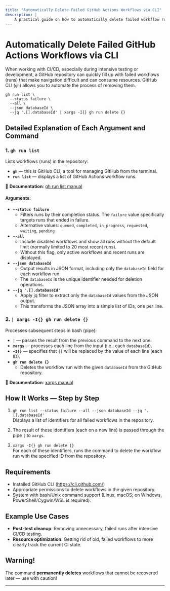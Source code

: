 ```yaml
---
title: "Automatically Delete Failed GitHub Actions Workflows via CLI"
description: |
    A practical guide on how to automatically delete failed workflow runs in a GitHub repository using GitHub CLI with xargs and jq.
---
```


# Automatically Delete Failed GitHub Actions Workflows via CLI

When working with CI/CD, especially during intensive testing or development, a GitHub repository can quickly fill up with failed workflows (runs) that make navigation difficult and can consume resources. GitHub CLI (`gh`) allows you to automate the process of removing them.

```shell
gh run list \
  --status failure \
  --all \
  --json databaseId \
  --jq '.[].databaseId' | xargs -I{} gh run delete {}
```

## Detailed Explanation of Each Argument and Command

### 1. `gh run list`

Lists workflows (runs) in the repository:

- **`gh`** — this is GitHub CLI, a tool for managing GitHub from the terminal.
- **`run list`** — displays a list of GitHub Actions workflow runs.

📖 **Documentation**: [gh run list manual](https://cli.github.com/manual/gh_run_list)

#### Arguments:

- **`--status failure`**
    - Filters runs by their completion status. The `failure` value specifically targets runs that ended in failure.
    - Alternative values: `queued`, `completed`, `in_progress`, `requested`, `waiting`, `pending`
- **`--all`**
    - Include disabled workflows and show all runs without the default limit (normally limited to 20 most recent runs).
    - Without this flag, only active workflows and recent runs are displayed.
- **`--json databaseId`**
    - Output results in JSON format, including only the `databaseId` field for each workflow run.
    - The `databaseId` is the unique identifier needed for deletion operations.
- **`--jq '.[].databaseId'`**
    - Apply jq filter to extract only the `databaseId` values from the JSON output.
    - This transforms the JSON array into a simple list of IDs, one per line.

### 2. `| xargs -I{} gh run delete {}`

Processes subsequent steps in bash (pipe):

- **`|`** — passes the result from the previous command to the next one.
- **`xargs`** — processes each line from the input (i.e., each `databaseId`).
- **`-I{}`** — specifies that `{}` will be replaced by the value of each line (each ID).
- **`gh run delete {}`**
    - Deletes the workflow run with the given `databaseId` from the GitHub repository.

📖 **Documentation**: [xargs manual](https://man7.org/linux/man-pages/man1/xargs.1.html)

## How It Works — Step by Step

1. `gh run list --status failure --all --json databaseId --jq '.[].databaseId'`  
   Displays a list of identifiers for all failed workflows in the repository.

2. The result of these identifiers (each on a new line) is passed through the pipe `|` to `xargs`.

3. `xargs -I{} gh run delete {}`  
   For each of these identifiers, runs the command to delete the workflow run with the specified ID from the repository.

## Requirements

- Installed GitHub CLI (https://cli.github.com/)
- Appropriate permissions to delete workflows in the given repository.
- System with bash/Unix command support (Linux, macOS; on Windows, PowerShell/Cygwin/WSL is required).

## Example Use Cases

- **Post-test cleanup**: Removing unnecessary, failed runs after intensive CI/CD testing.
- **Resource optimization**: Getting rid of old, failed workflows to more clearly track the current CI state.

## Warning!

The command **permanently deletes** workflows that cannot be recovered later — use with caution!

---

